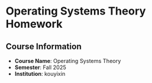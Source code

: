 # Operating Systems Theory Homework

## Course Information

- **Course Name**: Operating Systems Theory
- **Semester**: Fall 2025
- **Institution**: kouyixin
